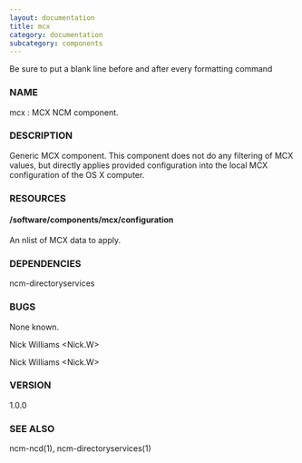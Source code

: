 ```yaml
---
layout: documentation
title: mcx
category: documentation
subcategory: components
---
```

Be sure to put a blank line before and after every formatting command

### NAME

mcx : MCX NCM component.

### DESCRIPTION

Generic MCX component. This component does not do any filtering of MCX values, but directly applies provided configuration into the local MCX configuration of the OS X computer. 

### RESOURCES

#### /software/components/mcx/configuration

An nlist of MCX data to apply.

### DEPENDENCIES

ncm-directoryservices

### BUGS

None known.

Nick Williams <Nick.W>

Nick Williams <Nick.W>

### VERSION

1.0.0

### SEE ALSO

ncm-ncd(1), ncm-directoryservices(1)

